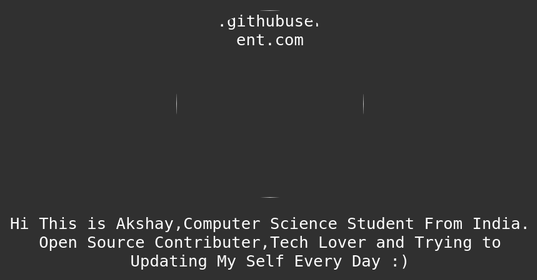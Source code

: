 <html>
<head>
<meta name="viewport" content="width=device-width, initial-scale=1">
<link href="https://fonts.googleapis.com/css2?family=Mate+SC&family=Nanum+Gothic+Coding&display=swap" rel="stylesheet">
<style>
img {
    display: block;
  margin-left: auto;
  margin-right: auto;
  border-radius: 50%;
}
body {
  background:#303030;
  text-align: center;
  color: white;
  font-family: 'Mate SC', serif;
  font-family: 'Nanum Gothic Coding', monospace;
  font-size:160%;
  
}
<body>
<h1 style="font-family:verdana;">Akshay</h1>
</style>
</head>
<img src="https://raw.githubusercontent.com/itsakshayv/itsakshayv.github.io/main/IMG_20210605_095454.jpg" alt="raw.githubusercontent.com" style="width:300px;height:300px;">
<p>Hi This is Akshay,Computer Science Student From India.
Open Source Contributer,Tech Lover and Trying to Updating
My Self Every Day :)</p>

</body>
</html> 
